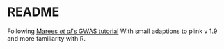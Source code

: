 README
======

Following [Marees <em>et al</em>'s GWAS
tutorial](https://www.ncbi.nlm.nih.gov/pmc/articles/PMC6001694/) With
small adaptions to plink v 1.9 and more familiarity with R.
